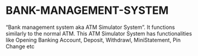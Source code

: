# BANK-MANAGEMENT-SYSTEM
“Bank management system aka ATM Simulator System”. It functions similarly to the normal ATM. This ATM Simulator System has functionalities like Opening Banking Account, Deposit, Withdrawl, MiniStatement, Pin Change etc
